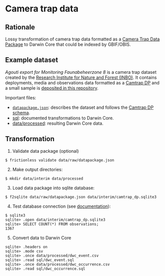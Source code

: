 # Camera trap data

## Rationale

Lossy transformation of camera trap data formatted as a [Camera Trap Data Package](https://gitlab.com/oscf/camtrap-dp) to Darwin Core that could be indexed by GBIF/OBIS.

## Example dataset

_Agouti export for Monitoring Faunabeheerzone 8_ is a camera trap dataset created by the [Research Institute for Nature and Forest (INBO)](https://www.inbo.be/en). It contains deployments, media and observations data formatted as a [Camtrap DP](https://gitlab.com/oscf/camtrap-dp) and a small sample is [deposited in this repository](data/raw).

Important files:

- [`datapackage.json`](data/raw/datapackage.json): describes the dataset and follows the [Camtrap DP schema](https://gitlab.com/oscf/camtrap-package-schemas/-/blob/master/camtrap-package-profile.json).
- [sql](sql): documented transformations to Darwin Core.
- [data/processed](data/processed): resulting Darwin Core data.

## Transformation

1. Validate data package (optional)

```
$ frictionless validate data/raw/datapackage.json
```

2. Make output directories:

```
$ mkdir data/interim data/processed
```

3. Load data package into sqlite database:

```
$ f2sqlite data/raw/datapackage.json data/interim/camtrap_dp.sqlite3
```

4. Test database connection (see [documentation](https://sqlite.org/cli.html)):

```
$ sqlite3
sqlite> .open data/interim/camtrap_dp.sqlite3
sqlite> SELECT COUNT(*) FROM observations;
1367
```

5. Convert data to Darwin Core

```
sqlite> .headers on
sqlite> .mode csv
sqlite> .once data/processed/dwc_event.csv
sqlite> .read sql/dwc_event.sql
sqlite> .once data/processed/dwc_occurrence.csv
sqlite> .read sql/dwc_occurrence.sql
```
